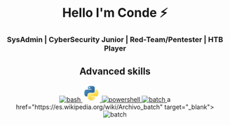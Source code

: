 <div align="center">
  <h1> Hello I'm Conde ⚡</h1>
</div>
<div align="center"> 
   <h3>SysAdmin | CyberSecurity Junior | Red-Team/Pentester | HTB Player</h3>
</div>

<div align="center">
  <h2> Advanced skills </h2>
</div>
<p align="center">
<a href="https://www.gnu.org/software/bash/" target="_blank"> <img src="https://www.vectorlogo.zone/logos/gnu_bash/gnu_bash-icon.svg" alt="bash" width="40" height="40"/> </a>
<a href="https://www.python.org" target="_blank"> <img src="https://raw.githubusercontent.com/devicons/devicon/master/icons/python/python-original.svg" alt="python" width="40" height="40"/> </a>
<a href="https://powershell.org/" target="_blank"> <img src="https://icon-library.com/images/powershell-icon/powershell-icon-15.jpg" alt="powershell" width="40" height="40"/> </a>
<a href="https://es.wikipedia.org/wiki/Archivo_batch" target="_blank"> <img src="https://www.shareicon.net/data/2015/10/23/660606_interface_512x512.png" alt="batch" width="40" height="40"/> </a>			 
a href="https://es.wikipedia.org/wiki/Archivo_batch" target="_blank"> <img src="https://analystcave.com/wp-content/uploads/2015/01/VBScript_Icon.png" alt="batch" width="40" height="40"/> </a>			 

  
